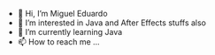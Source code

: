 - 👋 Hi, I’m Miguel Eduardo
- 👀 I’m interested in Java and After Effects stuffs also
- 🌱 I’m currently learning Java
- 📫 How to reach me ...

<!---
01Destiny01/01Destiny01 is a ✨ special ✨ repository because its `README.md` (this file) appears on your GitHub profile.
You can click the Preview link to take a look at your changes.
--->
